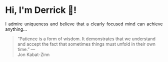 # Hi, I'm Derrick 👋!
<p align="justify">I admire uniqueness and believe that a clearly focused mind can achieve anything...</p> 
<!-- #quote-start -->
<blockquote>&ldquo;Patience is a form of wisdom. It demonstrates that we understand and accept the fact that sometimes things must unfold in their own time.&rdquo; &mdash; <footer>Jon Kabat-Zinn</footer></blockquote>
<!-- #quote-end -->
